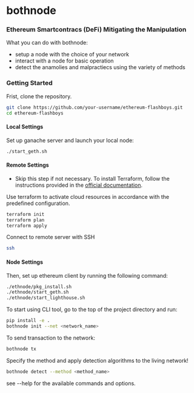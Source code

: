 # bothnode
### Ethereum Smartcontracs (DeFi) Mitigating the Manipulation
What you can do with bothnode:
 - setup a node with the choice of your network
 - interact with a node for basic operation 
 - detect the anamolies and malpractiecs using the variety of methods

### Getting Started 
Frist, clone the repository. 
```bash
git clone https://github.com/your-username/ethereum-flashboys.git
cd ethereum-flashboys
```

#### Local Settings
Set up ganache server and launch your local node:
```bash
./start_geth.sh
```

#### Remote Settings 
* Skip this step if not necessary.
To install Terraform, follow the instructions provided in the [official documentation](https://developer.hashicorp.com/terraform/install).

Use terraform to activate cloud resources in accordance with the predefined configuration. 
```bash
terraform init 
terraform plan
terraform apply
```

Connect to remote server with SSH
```bash
ssh 
```

#### Node Settings
Then, set up ethereum client by running the following command:
```bash
./ethnode/pkg_install.sh
./ethnode/start_geth.sh
./ethnode/start_lighthouse.sh
```

To start using CLI tool, go to the top of the project directory and run:
```bash
pip install -e .
bothnode init --net <network_name>
```

To send transaction to the network:
```bash
bothnode tx
```

Specify the method and apply detection algorithms to the living network!
```bash
bothnode detect --method <method_name>
```

see --help for the available commands and options.

